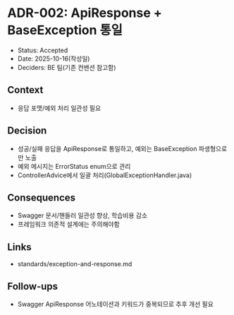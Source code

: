 # ADR-002: ApiResponse + BaseException 통일

- Status: Accepted
- Date: 2025-10-16(작성일)
- Deciders: BE 팀(기존 컨밴션 참고함)

## Context

- 응답 포맷/예외 처리 일관성 필요

## Decision

- 성공/실패 응답을 ApiResponse<T>로 통일하고, 예외는 BaseException 파생형으로만 노출
- 예외 메시지는 ErrorStatus enum으로 관리
- ControllerAdvice에서 일괄 처리(GlobalExceptionHandler.java)

## Consequences

- Swagger 문서/핸들러 일관성 향상, 학습비용 감소
- 프레임워크 의존적 설계에는 주의해야함

## Links

- standards/exception-and-response.md

## Follow-ups

- Swagger ApiResponse 어노테이션과 키워드가 중복되므로 추후 개선 필요
